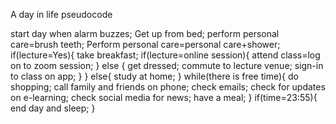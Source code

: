 A day in life pseudocode

start day when alarm buzzes;
Get up from bed;
perform personal care=brush teeth;
Perform personal care=personal care+shower;
if(lecture=Yes){
   take breakfast;
 if(lecture=online session){
   attend class=log on to zoom session;
   }
  else {
  get dressed;
  commute to lecture venue;
  sign-in to class on app;
   }
  }
else{
  study at home;
 }
while(there is free time){
  do shopping;
  call family and friends on phone;
  check emails;
  check for updates on e-learning;
  check social media for news;
  have a meal;
 }
if(time=23:55){
end day and sleep;
 }

